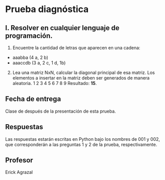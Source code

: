 
# Prueba diagnóstica

## I. Resolver en cualquier lenguaje de programación.

1. Encuentre la cantidad de letras que aparecen en una cadena:
- aaabba (4 a, 2 b)
- aaaccdb (3 a, 2 c, 1 d, 1b)
2. Lea una matriz NxN, calcular la diagonal principal de esa matriz. Los elementos a insertar en la matriz deben ser generados de manera aleatoria.
    1 2 3 
    4 5 6
    7 8 9
    Resultado: **15**.

## Fecha de entrega

Clase de después de la presentación de esta prueba.

## Respuestas

Las respuestas estarán escritas en Python bajo los nombres de 001 y 002, que corresponderán a las preguntas 1 y 2 de la prueba, respectivamente.

## Profesor

Erick Agrazal
